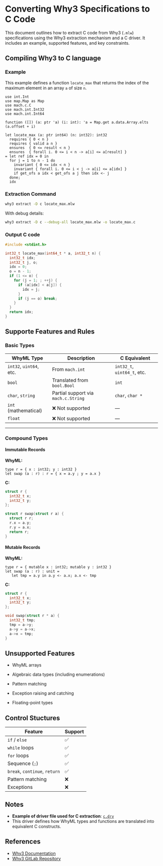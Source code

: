 # Converting Why3 Specifications to C Code

This document outlines how to extract C code from Why3 (`.mlw`) specifications using the Why3 extraction mechanism and a C driver. It includes an example, supported features, and key constraints.

## Compiling Why3 to C language
### Example

This example defines a function `locate_max` that returns the index of the maximum element in an array `a` of size `n`.

```whyml
use int.Int
use map.Map as Map
use mach.c.C
use mach.int.Int32
use mach.int.Int64

function ([]) (a: ptr 'a) (i: int): 'a = Map.get a.data.Array.elts (a.offset + i)

let locate_max (a: ptr int64) (n: int32): int32
  requires { 0 < n }
  requires { valid a n }
  ensures  { 0 <= result < n }
  ensures  { forall i. 0 <= i < n -> a[i] <= a[result] }
= let ref idx = 0 in
  for j = 1 to n - 1 do
    invariant { 0 <= idx < n }
    invariant { forall i. 0 <= i < j -> a[i] <= a[idx] }
    if get_ofs a idx < get_ofs a j then idx <- j
  done;
  idx
  ```

### Extraction Command
```bash
why3 extract -D c locate_max.mlw
```
With debug details:
```bash
why3 extract -D c --debug-all locate_max.mlw -o locate_max.c
```
### Output C code
```c
#include <stdint.h>

int32_t locate_max(int64_t * a, int32_t n) {
  int32_t idx;
  int32_t j, o;
  idx = 0;
  o = n - 1;
  if (1 <= o) {
    for (j = 1; ; ++j) {
      if (a[idx] < a[j]) {
        idx = j;
      }
      if (j == o) break;
    }
  }
  return idx;
}
```

## Supporte Features and Rules
### Basic Types

| WhyML Type           | Description                        | C Equivalent           |
|----------------------|------------------------------------|------------------------|
| `int32`, `uint64`, etc. | From `mach.int`                  | `int32_t`, `uint64_t`, etc. |
| `bool`               | Translated from `bool.Bool`        | `int`                  |
| `char`, `string`     | Partial support via `mach.c.String`| `char`, `char *`       |
| `int` (mathematical) | ❌ Not supported                   | —                      |
| `float`              | ❌ Not supported                   | —                      |
---

### Compound Types
#### Immutable Records

**WhyML:**
```whyml
type r = { x : int32; y : int32 }
let swap (a : r) : r = { x = a.y ; y = a.x }
```
**C:**
```c
struct r {
  int32_t x;
  int32_t y;
};

struct r swap(struct r a) {
  struct r r;
  r.x = a.y;
  r.y = a.x;
  return r;
}
```

#### Mutable Records
**WhyML:**
```whyml
type r = { mutable x : int32; mutable y : int32 }
let swap (a : r) : unit =
   let tmp = a.y in a.y <- a.x; a.x <- tmp
```
**C:**
```c
struct r {
  int32_t x;
  int32_t y;
};

void swap(struct r * a) {
  int32_t tmp;
  tmp = a->y;
  a->y = a->x;
  a->x = tmp;
}
```
## Unsupported Features
- WhyML arrays

- Algebraic data types (including enumerations)

- Pattern matching

- Exception raising and catching

- Floating-point types

## Control Stuctures

| Feature                    | Support |
|----------------------------|---------|
| `if` / `else`              | ✅       |
| `while` loops              | ✅       |
| `for` loops                | ✅       |
| Sequence (`;`)             | ✅       |
| `break`, `continue`, `return` | ✅    |
| Pattern matching           | ❌       |
| Exceptions                 | ❌       |

## Notes
- **Example of driver file used for C extraction**: [`c.drv`](https://gitlab.inria.fr/why3/why3/-/blob/master/drivers/c.drv)
- This driver defines how WhyML types and functions are translated into equivalent C constructs.

## References

- [Why3 Documentation](https://why3.lri.fr/doc/)
- [Why3 GitLab Repository](https://gitlab.inria.fr/why3/why3)





